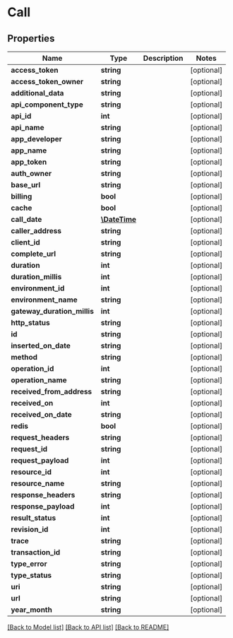 # Call

## Properties
Name | Type | Description | Notes
------------ | ------------- | ------------- | -------------
**access_token** | **string** |  | [optional] 
**access_token_owner** | **string** |  | [optional] 
**additional_data** | **string** |  | [optional] 
**api_component_type** | **string** |  | [optional] 
**api_id** | **int** |  | [optional] 
**api_name** | **string** |  | [optional] 
**app_developer** | **string** |  | [optional] 
**app_name** | **string** |  | [optional] 
**app_token** | **string** |  | [optional] 
**auth_owner** | **string** |  | [optional] 
**base_url** | **string** |  | [optional] 
**billing** | **bool** |  | [optional] 
**cache** | **bool** |  | [optional] 
**call_date** | [**\DateTime**](\DateTime.md) |  | [optional] 
**caller_address** | **string** |  | [optional] 
**client_id** | **string** |  | [optional] 
**complete_url** | **string** |  | [optional] 
**duration** | **int** |  | [optional] 
**duration_millis** | **int** |  | [optional] 
**environment_id** | **int** |  | [optional] 
**environment_name** | **string** |  | [optional] 
**gateway_duration_millis** | **int** |  | [optional] 
**http_status** | **string** |  | [optional] 
**id** | **string** |  | [optional] 
**inserted_on_date** | **string** |  | [optional] 
**method** | **string** |  | [optional] 
**operation_id** | **int** |  | [optional] 
**operation_name** | **string** |  | [optional] 
**received_from_address** | **string** |  | [optional] 
**received_on** | **int** |  | [optional] 
**received_on_date** | **string** |  | [optional] 
**redis** | **bool** |  | [optional] 
**request_headers** | **string** |  | [optional] 
**request_id** | **string** |  | [optional] 
**request_payload** | **int** |  | [optional] 
**resource_id** | **int** |  | [optional] 
**resource_name** | **string** |  | [optional] 
**response_headers** | **string** |  | [optional] 
**response_payload** | **int** |  | [optional] 
**result_status** | **int** |  | [optional] 
**revision_id** | **int** |  | [optional] 
**trace** | **string** |  | [optional] 
**transaction_id** | **string** |  | [optional] 
**type_error** | **string** |  | [optional] 
**type_status** | **string** |  | [optional] 
**uri** | **string** |  | [optional] 
**url** | **string** |  | [optional] 
**year_month** | **string** |  | [optional] 

[[Back to Model list]](../README.md#documentation-for-models) [[Back to API list]](../README.md#documentation-for-api-endpoints) [[Back to README]](../README.md)


